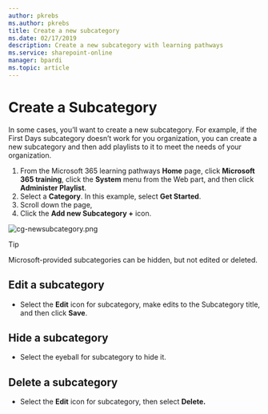 ```yaml
---
author: pkrebs
ms.author: pkrebs
title: Create a new subcategory
ms.date: 02/17/2019
description: Create a new subcategory with learning pathways
ms.service: sharepoint-online
manager: bpardi
ms.topic: article
---
```


# Create a Subcategory 
In some cases, you’ll want to create a new subcategory. For example, if the First Days subcategory doesn’t work for you organization, you can create a new subcategory and then add playlists to it to meet the needs of your organization. 

1. From the Microsoft 365 learning pathways **Home** page, click **Microsoft 365 training**, click the **System** menu from the Web part, and then click **Administer Playlist**. 
2. Select a **Category**. In this example, select **Get Started**.  
3. Scroll down the page, 
3. Click the **Add new Subcategory +** icon.  

![cg-newsubcategory.png](media/cg-newsubcategory.png)

> [!TIP]
> Microsoft-provided subcategories can be hidden, but not edited or deleted. 

## Edit a subcategory
- Select the **Edit** icon for subcategory, make edits to the Subcategory title, and then click **Save**.

## Hide a subcategory
- Select the eyeball for subcategory to hide it. 

## Delete a subcategory
- Select the **Edit** icon for subcategory, then select **Delete.** 
